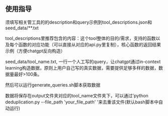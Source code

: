 ## 使用指导

须填写相关管工具的的description和query示例到tool_descriptions.json和seed_data/**.txt

tool_descriptions里推荐包含的内容：这个tool整体的目的/需求，支持的函数以及每个函数的对应功能（可以直接从对应的api.py里复制），核心函数的返回结果示例（方便chatgpt反向构造）

seed_data/tool_name.txt, 一行一个人工写的query，让chatgpt通过in-context learning构造数据，原则上用户自己写的真实数据，需要提供足够多样的数据，数据量最好>100条。

然后可以运行generate_queries.sh脚本获取数据

数据将保存在output文件夹对应的tool_name文件夹下，可以通过'python deduplication.py --file_path 'your_file_path' '来去重该文件(默认bash脚本中自动运行)
